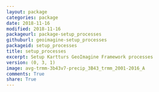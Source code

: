```yaml
---
layout: package
categories: package
date: 2018-11-16
modified: 2018-11-16
packageurl: package-setup_processes
githuburl: geoimagine-setup_processes
packageid: setup_processes
title: setup_processes
excerpt: Setup Kartturs GeoImagine Framework processes
version: (0, 3, 1)
image: avg-trmm-3b43v7-precip_3B43_trmm_2001-2016_A
comments: True
share: True
---
```

